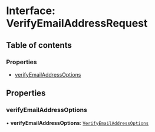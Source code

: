 # Interface: VerifyEmailAddressRequest

## Table of contents

### Properties

- [verifyEmailAddressOptions](VerifyEmailAddressRequest.md#verifyemailaddressoptions)

## Properties

### <a id="verifyemailaddressoptions" name="verifyemailaddressoptions"></a> verifyEmailAddressOptions

• **verifyEmailAddressOptions**: [`VerifyEmailAddressOptions`](VerifyEmailAddressOptions.md)

